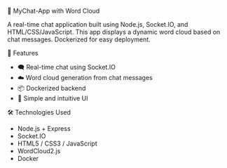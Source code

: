  💬 MyChat-App with Word Cloud

A real-time chat application built using Node.js, Socket.IO, and HTML/CSS/JavaScript. This app displays a dynamic word cloud based on chat messages. Dockerized for easy deployment.



 🚀 Features

- 🗨️ Real-time chat using Socket.IO
- ☁️ Word cloud generation from chat messages
- 📦 Dockerized backend
- 🎨 Simple and intuitive UI

🛠️ Technologies Used

- Node.js + Express
- Socket.IO
- HTML5 / CSS3 / JavaScript
- WordCloud2.js
- Docker

 

